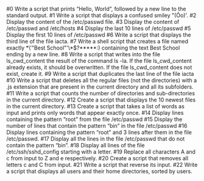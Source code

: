 #0 Write a script that prints “Hello, World”, followed by a new line to the standard output.
#1 Write a script that displays a confused smiley "(Ôo)'.
#2 Display the content of the /etc/passwd file.
#3 Display the content of /etc/passwd and /etc/hosts
#4 Display the last 10 lines of /etc/passwd
#5 Display the first 10 lines of /etc/passwd
#6 Write a script that displays the third line of the file iacta.
#7 Write a shell script that creates a file named exactly \*\\'"Best School"\'\\*$\?\*\*\*\*\*:) containing the text Best School ending by a new line.
#8 Write a script that writes into the file ls_cwd_content the result of the command ls -la. If the file ls_cwd_content already exists, it should be overwritten. If the file ls_cwd_content does not exist, create it.
#9 Write a script that duplicates the last line of the file iacta
#10 Write a script that deletes all the regular files (not the directories) with a .js extension that are present in the current directory and all its subfolders.
#11 Write a script that counts the number of directories and sub-directories in the current directory.
#12 Create a script that displays the 10 newest files in the current directory.
#13 Create a script that takes a list of words as input and prints only words that appear exactly once.
#14 Display lines containing the pattern “root” from the file /etc/passwd
#15 Display the number of lines that contain the pattern “bin” in the file /etc/passwd
#16 Display lines containing the pattern “root” and 3 lines after them in the file /etc/passwd.
#17 Display all the lines in the file /etc/passwd that do not contain the pattern “bin”.
#18 Display all lines of the file /etc/ssh/sshd_config starting with a letter.
#19 Replace all characters A and c from input to Z and e respectively.
#20 Create a script that removes all letters c and C from input.
#21 Write a script that reverse its input.
#22 Write a script that displays all users and their home directories, sorted by users.






















